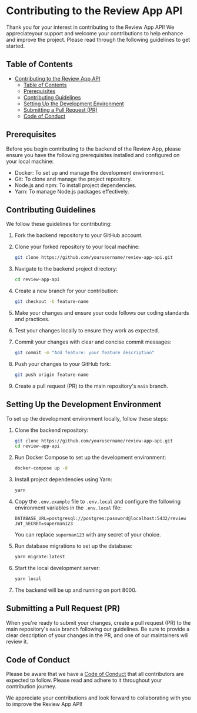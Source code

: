 # Contributing to the Review App API

Thank you for your interest in contributing to the Review App API!
We appreciateyour support and welcome your contributions to help enhance
and improve the project. Please read through the following guidelines to
get started.

## Table of Contents
- [Contributing to the Review App API](#contributing-to-the-review-app-api)
  - [Table of Contents](#table-of-contents)
  - [Prerequisites](#prerequisites)
  - [Contributing Guidelines](#contributing-guidelines)
  - [Setting Up the Development Environment](#setting-up-the-development-environment)
  - [Submitting a Pull Request (PR)](#submitting-a-pull-request-pr)
  - [Code of Conduct](#code-of-conduct)

## Prerequisites

Before you begin contributing to the backend of the Review App, please 
ensure you have the following prerequisites installed and configured on 
your local machine:

- Docker: To set up and manage the development environment.
- Git: To clone and manage the project repository.
- Node.js and npm: To install project dependencies.
- Yarn: To manage Node.js packages effectively.

## Contributing Guidelines

We follow these guidelines for contributing:

1. Fork the backend repository to your GitHub account.

2. Clone your forked repository to your local machine:

   ```bash
   git clone https://github.com/yourusername/review-app-api.git
   ```

3. Navigate to the backend project directory:

   ```bash
   cd review-app-api
   ```

4. Create a new branch for your contribution:

   ```bash
   git checkout -b feature-name
   ```

5. Make your changes and ensure your code follows our coding standards and
	 practices.

6. Test your changes locally to ensure they work as expected.

7. Commit your changes with clear and concise commit messages:

   ```bash
   git commit -m "Add feature: your feature description"
   ```

8. Push your changes to your GitHub fork:

   ```bash
   git push origin feature-name
   ```

9. Create a pull request (PR) to the main repository's `main` branch.

## Setting Up the Development Environment

To set up the development environment locally, follow these steps:

1. Clone the backend repository:

   ```bash
   git clone https://github.com/yourusername/review-app-api.git
   cd review-app-api
   ```

2. Run Docker Compose to set up the development environment:

   ```bash
   docker-compose up -d
   ```

3. Install project dependencies using Yarn:

   ```bash
   yarn
   ```

4. Copy the `.env.example` file to `.env.local` and configure the following
 environment variables in the `.env.local` file:

   ```env
   DATABASE_URL=postgresql://postgres:password@localhost:5432/review
   JWT_SECRET=superman123
   ```

   You can replace `superman123` with any secret of your choice.

5. Run database migrations to set up the database:

   ```bash
   yarn migrate:latest
   ```

6. Start the local development server:

   ```bash
   yarn local
   ```

7. The backend will be up and running on port 8000.

## Submitting a Pull Request (PR)

When you're ready to submit your changes, create a pull request (PR) to the
main repository's `main` branch following our guidelines. Be sure to provide a
clear description of your changes in the PR, and one of our maintainers will
review it.

## Code of Conduct

Please be aware that we have a [Code of Conduct](CODE_OF_CONDUCT.md) that all
contributors are expected to follow. Please read and adhere to it throughout 
your contribution journey.

We appreciate your contributions and look forward to collaborating with you to
improve the Review App API!
